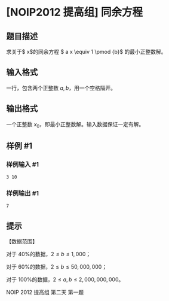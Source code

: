 # [NOIP2012 提高组] 同余方程

## 题目描述

求关于$ x$的同余方程 $ a x \equiv 1 \pmod {b}$ 的最小正整数解。

## 输入格式

一行，包含两个正整数 $a,b$，用一个空格隔开。

## 输出格式

一个正整数 $x_0$，即最小正整数解。输入数据保证一定有解。

## 样例 #1

### 样例输入 #1

```
3 10
```

### 样例输出 #1

```
7
```

## 提示

【数据范围】

对于 40%的数据，$2 ≤b≤ 1,000$；

对于 60%的数据，$2 ≤b≤ 50,000,000$；

对于 100%的数据，$2 ≤a, b≤ 2,000,000,000$。


NOIP 2012 提高组 第二天 第一题
